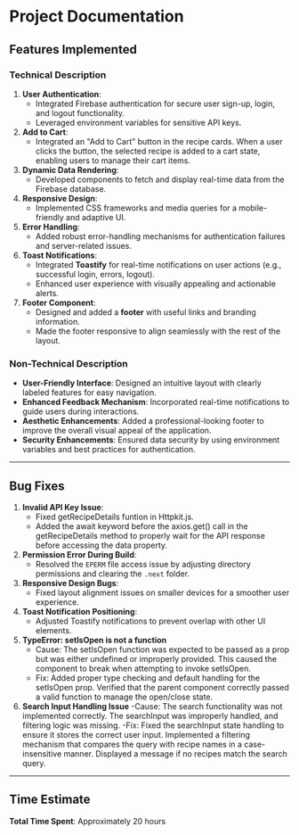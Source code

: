 # Project Documentation

## Features Implemented

### Technical Description

1. **User Authentication**:
   - Integrated Firebase authentication for secure user sign-up, login, and logout functionality.
   - Leveraged environment variables for sensitive API keys.
2. **Add to Cart**:
   - Integrated an "Add to Cart" button in the recipe cards. When a user clicks the button, the selected recipe is added to a cart state, enabling users to manage their cart items.
3. **Dynamic Data Rendering**:
   - Developed components to fetch and display real-time data from the Firebase database.
4. **Responsive Design**:
   - Implemented CSS frameworks and media queries for a mobile-friendly and adaptive UI.
5. **Error Handling**:
   - Added robust error-handling mechanisms for authentication failures and server-related issues.
6. **Toast Notifications**:
   - Integrated **Toastify** for real-time notifications on user actions (e.g., successful login, errors, logout).
   - Enhanced user experience with visually appealing and actionable alerts.
7. **Footer Component**:
   - Designed and added a **footer** with useful links and branding information.
   - Made the footer responsive to align seamlessly with the rest of the layout.

### Non-Technical Description

- **User-Friendly Interface**: Designed an intuitive layout with clearly labeled features for easy navigation.
- **Enhanced Feedback Mechanism**: Incorporated real-time notifications to guide users during interactions.
- **Aesthetic Enhancements**: Added a professional-looking footer to improve the overall visual appeal of the application.
- **Security Enhancements**: Ensured data security by using environment variables and best practices for authentication.

---

## Bug Fixes

1. **Invalid API Key Issue**:
   - Fixed getRecipeDetails funtion in Httpkit.js.
   - Added the await keyword before the axios.get() call in the getRecipeDetails method to properly wait for the API response before accessing the data property.
2. **Permission Error During Build**:
   - Resolved the `EPERM` file access issue by adjusting directory permissions and clearing the `.next` folder.
3. **Responsive Design Bugs**:
   - Fixed layout alignment issues on smaller devices for a smoother user experience.
4. **Toast Notification Positioning**:
   - Adjusted Toastify notifications to prevent overlap with other UI elements.
5. **TypeError: setIsOpen is not a function**
   - Cause: The setIsOpen function was expected to be passed as a prop but was either undefined or improperly provided. This caused the component to break when attempting to invoke setIsOpen.
   - Fix: Added proper type checking and default handling for the setIsOpen prop. Verified that the parent component correctly passed a valid function to manage the open/close state.
6. **Search Input Handling Issue**
   -Cause: The search functionality was not implemented correctly. The searchInput was improperly handled, and filtering logic was missing.
   -Fix:
   Fixed the searchInput state handling to ensure it stores the correct user input.
   Implemented a filtering mechanism that compares the query with recipe names in a case-insensitive manner.
   Displayed a message if no recipes match the search query.

---

## Time Estimate

**Total Time Spent**: Approximately 20 hours
